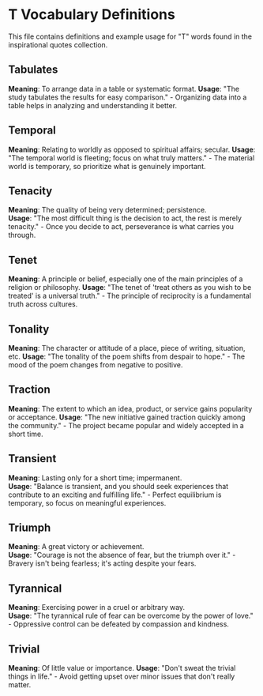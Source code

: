 # T Vocabulary Definitions

This file contains definitions and example usage for "T" words found in the inspirational quotes collection.

## Tabulates

**Meaning**: To arrange data in a table or systematic format.
**Usage**: "The study tabulates the results for easy comparison." - Organizing data into a table helps in analyzing and understanding it better.

## Temporal

**Meaning**: Relating to worldly as opposed to spiritual affairs; secular.
**Usage**: "The temporal world is fleeting; focus on what truly matters." - The material world is temporary, so prioritize what is genuinely important.

## Tenacity

**Meaning**: The quality of being very determined; persistence.  
**Usage**: "The most difficult thing is the decision to act, the rest is merely tenacity." - Once you decide to act, perseverance is what carries you through.

## Tenet

**Meaning**: A principle or belief, especially one of the main principles of a religion or philosophy.
**Usage**: "The tenet of 'treat others as you wish to be treated' is a universal truth." - The principle of reciprocity is a fundamental truth across cultures.

## Tonality

**Meaning**: The character or attitude of a place, piece of writing, situation, etc.
**Usage**: "The tonality of the poem shifts from despair to hope." - The mood of the poem changes from negative to positive.

## Traction

**Meaning**: The extent to which an idea, product, or service gains popularity or acceptance.
**Usage**: "The new initiative gained traction quickly among the community." - The project became popular and widely accepted in a short time.

## Transient

**Meaning**: Lasting only for a short time; impermanent.  
**Usage**: "Balance is transient, and you should seek experiences that contribute to an exciting and fulfilling life." - Perfect equilibrium is temporary, so focus on meaningful experiences.

## Triumph

**Meaning**: A great victory or achievement.  
**Usage**: "Courage is not the absence of fear, but the triumph over it." - Bravery isn't being fearless; it's acting despite your fears.

## Tyrannical

**Meaning**: Exercising power in a cruel or arbitrary way.  
**Usage**: "The tyrannical rule of fear can be overcome by the power of love." - Oppressive control can be defeated by compassion and kindness.

## Trivial

**Meaning**: Of little value or importance.
**Usage**: "Don't sweat the trivial things in life." - Avoid getting upset over minor issues that don't really matter.
